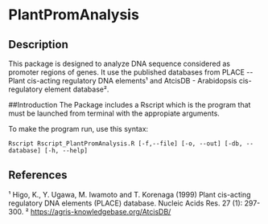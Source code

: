 # PlantPromAnalysis

## Description

This package is designed to analyze DNA sequence considered as promoter regions of genes. It use the published databases from PLACE -- Plant cis-acting regulatory DNA elements¹ and AtcisDB - Arabidopsis cis-regulatory element database². 

##Introduction
The Package includes a Rscript which is the program that must be launched from terminal with the appropiate arguments. 

To make the program run, use this syntax:

	Rscript Rscript_PlantPromAnalysis.R [-f,--file] [-o, --out] [-db, --database] [-h, --help]

## References

¹ Higo, K., Y. Ugawa, M. Iwamoto and T. Korenaga (1999) Plant cis-acting regulatory DNA elements (PLACE) database. Nucleic Acids Res. 27 (1): 297-300.
² https://agris-knowledgebase.org/AtcisDB/
